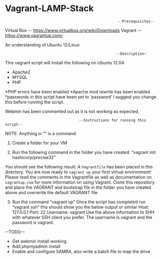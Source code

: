 # Vagrant-LAMP-Stack


                                                        --Prerequisites--
Virtual Box -- https://www.virtualbox.org/wiki/Downloads
Vagrant -- https://www.vagrantup.com/

An understanding of Ubuntu 12/Linux


                                                       --Description—
This vagrant script will install the following on Ubuntu 12.04

* Apache2
* MYSQL
* PHP

*PHP errors have been enabled
*Apache mod rewrite has been enabled
*passwords in this script have been set to ‘password’ I suggest you change this before running the script.

Webmin has been commented out as it is not working as expected.


                                      --Instructions for running this script--

NOTE: Anything in “” is a command
1. Create a folder for your VM

2. Run the following command in the folder you have created: “vagrant init hashicorp/precise32”

You should see the following result:
A `Vagrantfile` has been placed in this directory. You are now
ready to `vagrant up` your first virtual environment! Please read
the comments in the Vagrantfile as well as documentation on
`vagrantup.com` for more information on using Vagrant.
Clone this repository and place the VAGRANT and bootstrap file in the folder you have created above and overwrite the default VAGRANT file.

3. Run the command “vagrant up”
Once the script has completed run “vagrant ssh” this should show you the below output or similar 
Host: 127.0.0.1
Port: 22
Username: vagrant 
Use the above information to SHH with whatever SSH client you prefer. The username is vagrant and the password is vagrant.

--TODO--
* Get webmin install working
* Add phpmyadmin install
* Enable and configure SAMBA, also write a batch file to map the drive


